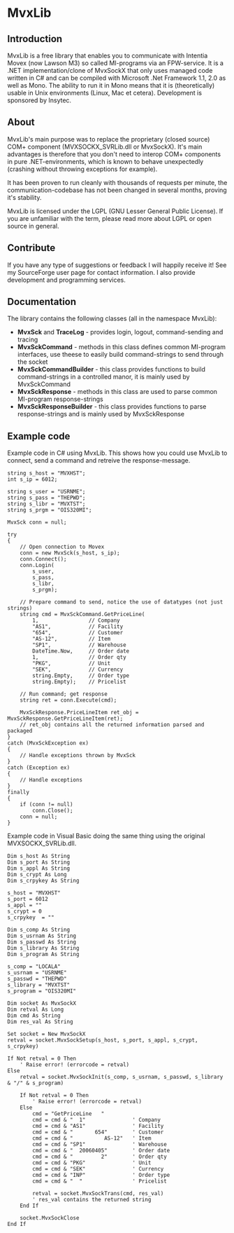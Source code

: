 # MvxLib

## Introduction

MvxLib is a free library that enables you to communicate with Intentia Movex (now Lawson M3) so called MI-programs via an FPW-service. It is a .NET implementation/clone of MvxSockX that only uses managed code written in C# and can be compiled with Microsoft .Net Framework 1.1, 2.0 as well as Mono. The ability to run it in Mono means that it is (theoretically) usable in Unix environments (Linux, Mac et cetera). Development is sponsored by Insytec.

## About

MvxLib's main purpose was to replace the proprietary (closed source) COM+ component (MVXSOCKX_SVRLib.dll or MvxSockX). It's main advantages is therefore that you don't need to interop COM+ components in pure .NET-environments, which is known to behave unexpectedly (crashing without throwing exceptions for example).

It has been proven to run cleanly with thousands of requests per minute, the communication-codebase has not been changed in several months, proving it's stability.

MvxLib is licensed under the LGPL (GNU Lesser General Public License). If you are unfamiliar with the term, please read more about LGPL or open source in general.

## Contribute

If you have any type of suggestions or feedback I will happily receive it! See my SourceForge user page for contact information. I also provide development and programming services.

## Documentation

The library contains the following classes (all in the namespace MvxLib):

* **MvxSck** and **TraceLog** - 
provides login, logout, command-sending and tracing
* **MvxSckCommand** - 
methods in this class defines common MI-program interfaces, use theese to easily build command-strings to send through the socket
* **MvxSckCommandBuilder** - 
this class provides functions to build command-strings in a controlled manor, it is mainly used by MvxSckCommand
* **MvxSckResponse** - 
methods in this class are used to parse common MI-program response-strings
* **MvxSckResponseBuilder** - 
this class provides functions to parse response-strings and is mainly used by MvxSckResponse

## Example code

Example code in C# using MvxLib. This shows how you could use MvxLib to connect, send a command and retreive the response-message.

```
string s_host = "MVXHST";
int s_ip = 6012;

string s_user = "USRNME";
string s_pass = "THEPWD";
string s_libr = "MVXTST";
string s_prgm = "OIS320MI";

MvxSck conn = null;

try
{
    // Open connection to Movex
    conn = new MvxSck(s_host, s_ip);
    conn.Connect();
    conn.Login(
        s_user,
        s_pass,
        s_libr,
        s_prgm);

    // Prepare command to send, notice the use of datatypes (not just strings)
    string cmd = MvxSckCommand.GetPriceLine(
        1,                // Company
        "AS1",            // Facility
        "654",            // Customer
        "AS-12",          // Item
        "SP1",            // Warehouse
        DateTime.Now,     // Order date
        1,                // Order qty
        "PKG",            // Unit
        "SEK",            // Currency
        string.Empty,     // Order type
        string.Empty);    // Pricelist

    // Run command; get response
    string ret = conn.Execute(cmd);

    MvxSckResponse.PriceLineItem ret_obj = MvxSckResponse.GetPriceLineItem(ret);
    // ret_obj contains all the returned information parsed and packaged
}
catch (MvxSckException ex)
{
    // Handle exceptions thrown by MvxSck
}
catch (Exception ex)
{
    // Handle exceptions
}
finally
{
    if (conn != null)
        conn.Close();
    conn = null;
}
```

Example code in Visual Basic doing the same thing using the original MVXSOCKX_SVRLib.dll.

```
Dim s_host As String
Dim s_port As String
Dim s_appl As String
Dim s_crypt As Long
Dim s_crpykey As String

s_host = "MVXHST"
s_port = 6012
s_appl = ""
s_crypt = 0
s_crpykey  = ""

Dim s_comp As String
Dim s_usrnam As String
Dim s_passwd As String
Dim s_library As String
Dim s_program As String

s_comp = "LOCALA"
s_usrnam = "USRNME"
s_passwd = "THEPWD"
s_library = "MVXTST"
s_program = "OIS320MI"

Dim socket As MvxSockX
Dim retval As Long
Dim cmd As String
Dim res_val As String

Set socket = New MvxSockX
retval = socket.MvxSockSetup(s_host, s_port, s_appl, s_crypt, s_crpykey)

If Not retval = 0 Then
    ' Raise error! (errorcode = retval)
Else
    retval = socket.MvxSockInit(s_comp, s_usrnam, s_passwd, s_library & "/" & s_program)

    If Not retval = 0 Then
        ' Raise error! (errorcode = retval)
    Else
        cmd = "GetPriceLine   "
        cmd = cmd & "  1"               ' Company
        cmd = cmd & "AS1"               ' Facility
        cmd = cmd & "       654"        ' Customer
        cmd = cmd & "          AS-12"   ' Item
        cmd = cmd & "SP1"               ' Warehouse
        cmd = cmd & "  20060405"        ' Order date
        cmd = cmd & "         2"        ' Order qty
        cmd = cmd & "PKG"               ' Unit
        cmd = cmd & "SEK"               ' Currency
        cmd = cmd & "INP"               ' Order type
        cmd = cmd & "  "                ' Pricelist

        retval = socket.MvxSockTrans(cmd, res_val)
        ' res_val contains the returned string
    End If

    socket.MvxSockClose
End If
```
